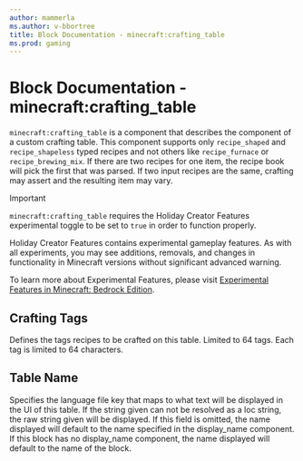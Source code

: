 ```yaml
---
author: mammerla
ms.author: v-bbortree
title: Block Documentation - minecraft:crafting_table
ms.prod: gaming
---
```


# Block Documentation - minecraft:crafting_table

`minecraft:crafting_table` is a component that describes the component of a custom crafting table. This component supports only `recipe_shaped` and `recipe_shapeless` typed recipes and not others like `recipe_furnace` or `recipe_brewing_mix`. If there are two recipes for one item, the recipe book will pick the first that was parsed. If two input recipes are the same, crafting may assert and the resulting item may vary.

>[!IMPORTANT]
> `minecraft:crafting_table` requires the Holiday Creator Features experimental toggle to be set to `true` in order to function properly.
>
>Holiday Creator Features contains experimental gameplay features. As with all experiments, you may see additions, removals, and changes in functionality in Minecraft versions without significant advanced warning.
>
>To learn more about Experimental Features, please visit [Experimental Features in Minecraft: Bedrock Edition](../../../../../Documents/ExperimentalFeaturesToggle.md).

## Crafting Tags

Defines the tags recipes to be crafted on this table. Limited to 64 tags. Each tag is limited to 64 characters.

## Table Name

Specifies the language file key that maps to what text will be displayed in the UI of this table. If the string given can not be resolved as a loc string, the raw string given will be displayed. If this field is omitted, the name displayed will default to the name specified in the display_name component. If this block has no display_name component, the name displayed will default to the name of the block.
